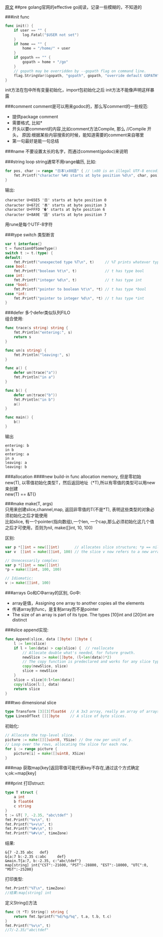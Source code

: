 [原文](https://golang.org/doc/effective_go.html)
##pre
golang官网的effective go阅读，记录一些模糊的，不知道的

###init func
```go
func init() {
    if user == "" {
        log.Fatal("$USER not set")
    }
    if home == "" {
        home = "/home/" + user
    }
    if gopath == "" {
        gopath = home + "/go"
    }
    // gopath may be overridden by --gopath flag on command line.
    flag.StringVar(&gopath, "gopath", gopath, "override default GOPATH")
}
```
init方法在包中所有变量初始化，import包初始化之后
init方法不能像声明这样暴露

###comment
comment是可以用来godoc的，那么写comment的一些规范:
* 提供package comment
* 需要格式, 比如*
* 开头以要comment的内容,比如comment方法Compile, 那么 //Compile 开头， 原因:根据某些内容搜索的时候，能知道需要的comment来自哪里
* 第一句最好是能一句总结

###name
不要设置太长的名字，而通过comment(godoc)来说明  

###string loop
string通常不用range编历, 比如:
```go
for pos, char := range "日本\x80語" { // \x80 is an illegal UTF-8 encoding
    fmt.Printf("character %#U starts at byte position %d\n", char, pos)
}
```
输出:
```text
character U+65E5 '日' starts at byte position 0
character U+672C '本' starts at byte position 3
character U+FFFD '�' starts at byte position 6
character U+8A9E '語' starts at byte position 7
```
用rune是每个UTF-8字符

###type switch
类型断言
```go
var t interface{}
t = functionOfSomeType()
switch t := t.(type) {
default:
    fmt.Printf("unexpected type %T\n", t)     // %T prints whatever type t has
case bool:
    fmt.Printf("boolean %t\n", t)             // t has type bool
case int:
    fmt.Printf("integer %d\n", t)             // t has type int
case *bool:
    fmt.Printf("pointer to boolean %t\n", *t) // t has type *bool
case *int:
    fmt.Printf("pointer to integer %d\n", *t) // t has type *int
}
```

###defer
多个defer类似队列FILO  
组合使用:
```go
func trace(s string) string {
    fmt.Println("entering:", s)
    return s
}

func un(s string) {
    fmt.Println("leaving:", s)
}

func a() {
    defer un(trace("a"))
    fmt.Println("in a")
}

func b() {
    defer un(trace("b"))
    fmt.Println("in b")
    a()
}

func main() {
    b()
}
```
输出
```text
entering: b
in b
entering: a
in a
leaving: a
leaving: b
```

###allocation
####new
build-in func allocation memory, 但是零初始  
new(T), 以零值初始化类型T，然后返回地址（*T),所以有零值的类型可以用new来创建  
new(T) == &T{}  

###make
make(T, args)  
只用来创建slice,channel,map, 返回非零值的T(不是*T), 表明这些类型的对象必须初始化之后才能使用  
比如slice, 有一个pointer(指向数组),一个len, 一个cap,那么必须初始化这几个值之后才可使用，否则为nil, make([]int, 10, 100)  

区别:
```go
var p *[]int = new([]int)       // allocates slice structure; *p == nil; rarely useful
var v  []int = make([]int, 100) // the slice v now refers to a new array of 100 ints

// Unnecessarily complex:
var p *[]int = new([]int)
*p = make([]int, 100, 100)

// Idiomatic:
v := make([]int, 100)
```

###arrays
Go和C中array的区别, Go中:
* array是值，Assigning one array to another copies all the elements
* 传递array到func，是复制array而不是pointer
* The size of an array is part of its type. The types [10]int and [20]int are distinct

###slice
append实现:
```go
func Append(slice, data []byte) []byte {
    l := len(slice)
    if l + len(data) > cap(slice) {  // reallocate
        // Allocate double what's needed, for future growth.
        newSlice := make([]byte, (l+len(data))*2)
        // The copy function is predeclared and works for any slice type.
        copy(newSlice, slice)
        slice = newSlice
    }
    slice = slice[0:l+len(data)]
    copy(slice[l:], data)
    return slice
}
```
###two  dimensional slice
```go
type Transform [3][3]float64  // A 3x3 array, really an array of arrays.
type LinesOfText [][]byte     // A slice of byte slices.
```
初始化:
```go
// Allocate the top-level slice.
picture := make([][]uint8, YSize) // One row per unit of y.
// Loop over the rows, allocating the slice for each row.
for i := range picture {
	picture[i] = make([]uint8, XSize)
}
```

###map
获取map[key]返回零值可能代表key不存在,通过这个方式确定
v,ok:=map[key]  

###print
打印struct:
```go
type T struct {
    a int
    b float64
    c string
}
t := &T{ 7, -2.35, "abc\tdef" }
fmt.Printf("%v\n", t)
fmt.Printf("%+v\n", t)
fmt.Printf("%#v\n", t)
fmt.Printf("%#v\n", timeZone)
```
结果:
```text
&{7 -2.35 abc   def}
&{a:7 b:-2.35 c:abc     def}
&main.T{a:7, b:-2.35, c:"abc\tdef"}
map[string] int{"CST":-21600, "PST":-28800, "EST":-18000, "UTC":0, "MST":-25200}
```
打印类型:
```go
fmt.Printf("%T\n", timeZone)
//结果:map[string] int
```
定义String()方法
```go
func (t *T) String() string {
    return fmt.Sprintf("%d/%g/%q", t.a, t.b, t.c)
}
fmt.Printf("%v\n", t)
//7/-2.35/"abc\tdef"
```
































